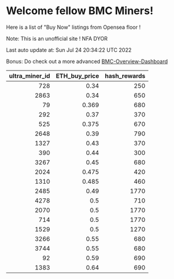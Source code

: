 # Welcome fellow BMC Miners!
Here is a list of "Buy Now" listings from Opensea floor !

Note: This is an unofficial site ! NFA DYOR

Last auto update at: Sun Jul 24 20:34:22 UTC 2022

Bonus: Do check out a more advanced [BMC-Overview-Dashboard](https://dune.com/defifunk/BMC-Overview-Dashboard)


|   ultra_miner_id |   ETH_buy_price |   hash_rewards |
|-----------------:|----------------:|---------------:|
|              728 |           0.34  |            250 |
|             2863 |           0.34  |            650 |
|               79 |           0.369 |            680 |
|              292 |           0.37  |            370 |
|              525 |           0.375 |            670 |
|             2648 |           0.39  |            790 |
|             1327 |           0.43  |            370 |
|              390 |           0.44  |            300 |
|             3267 |           0.45  |            680 |
|             2024 |           0.475 |            420 |
|             1310 |           0.485 |            460 |
|             2485 |           0.49  |           1770 |
|             4278 |           0.5   |            710 |
|             2070 |           0.5   |           1770 |
|              714 |           0.5   |           1770 |
|             1529 |           0.5   |           1270 |
|             3266 |           0.55  |            680 |
|             3744 |           0.55  |            680 |
|               92 |           0.59  |            690 |
|             1383 |           0.64  |            690 |